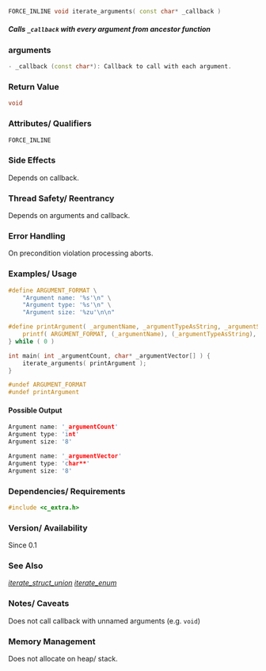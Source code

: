 <!-- The full declaration, including return type, name, and argument list -->
```cpp
FORCE_INLINE void iterate_arguments( const char* _callback )
```

##### Calls `_callback` with every argument from ancestor function

### **arguments**

```cpp
- _callback (const char*): Callback to call with each argument.
```

### **Return Value**

<!-- Type and meaning of the return value. -->
<!-- Include possible error codes or special cases (e.g., `NULL` on failure). -->
```cpp
void
```

### **Attributes/ Qualifiers**

<!-- Any special C attributes (e.g., `inline`, `FORCE_INLINE`, `static`, `CONST`, `PURE`, `NO_RETURN`, `NO_OPTIMIZE`, `__attribute__`, `DEPRECATED`, `HOT`, `COLD`, `SENTINEL`). -->
```cpp
FORCE_INLINE
```

### **Side Effects**

<!-- Describe any side effects like modifying global variables, allocating memory, writing to files, etc. -->
Depends on callback.

### **Thread Safety/ Reentrancy**

<!-- Mention whether the function is thread-safe or reentrant. -->
Depends on arguments and callback.

### **Error Handling**

<!-- How the function handles errors. -->
<!-- Any `errno` values set. -->
<!-- Return value conventions (e.g., negative on error). -->
On precondition violation processing aborts.

### **Examples/ Usage**

```c
#define ARGUMENT_FORMAT \
    "Argument name: '%s'\n" \
    "Argument type: '%s'\n" \
    "Argument size: '%zu'\n\n"

#define printArgument( _argumentName, _argumentTypeAsString, _argumentSize ) do { \
    printf( ARGUMENT_FORMAT, (_argumentName), (_argumentTypeAsString), (_argumentSize) );        \
} while ( 0 )

int main( int _argumentCount, char* _argumentVector[] ) {
    iterate_arguments( printArgument );
}

#undef ARGUMENT_FORMAT
#undef printArgument
```

#### Possible Output

```c
Argument name: '_argumentCount'
Argument type: 'int'
Argument size: '8'

Argument name: '_argumentVector'
Argument type: 'char**'
Argument size: '8'
```

### **Dependencies/ Requirements**

<!-- Any required headers, macros, or preconditions. -->
<!-- Is a certain feature or configuration needed? -->
```c
#include <c_extra.h>
```

### **Version/ Availability**

<!-- If you have multiple versions or evolving APIs, note when the function was added or changed. -->
Since 0.1

### See Also

<!-- References to related functions. -->
[_iterate_struct_union_](/iterate_struct_union.md)
[_iterate_enum_](/iterate_enum.md)

### **Notes/ Caveats**

<!-- Tricky behavior or known limitations. -->
Does not call callback with unnamed arguments (e.g. `void`)

### **Memory Management**

<!-- Who allocates/frees if pointers are involved? -->
Does not allocate on heap/ stack.

